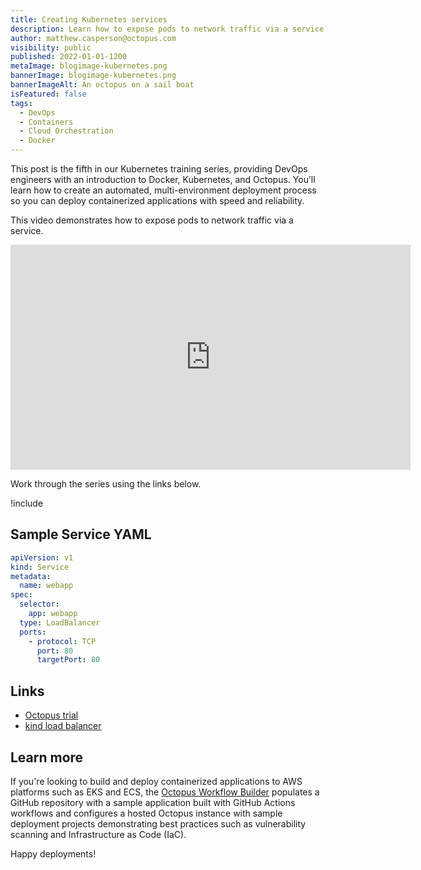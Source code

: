 ```yaml
---
title: Creating Kubernetes services
description: Learn how to expose pods to network traffic via a service.
author: matthew.casperson@octopus.com
visibility: public
published: 2022-01-01-1200
metaImage: blogimage-kubernetes.png
bannerImage: blogimage-kubernetes.png
bannerImageAlt: An octopus on a sail boat
isFeatured: false
tags: 
  - DevOps
  - Containers
  - Cloud Orchestration
  - Docker 
---
```


This post is the fifth in our Kubernetes training series, providing DevOps engineers with an introduction to Docker, Kubernetes, and Octopus. You’ll learn how to create an automated, multi-environment deployment process so you can deploy containerized applications with speed and reliability. 

This video demonstrates how to expose pods to network traffic via a service.

<p style="text-align:center"><iframe src="https://fast.wistia.net/embed/iframe/s3txr5gd65?videoFoam=true" title="Section5 Video" allow="autoplay; fullscreen" allowtransparency="true" frameborder="0" scrolling="no" class="wistia_embed" name="wistia_embed" msallowfullscreen width="640px" height="360px"></iframe></p>

Work through the series using the links below.

!include <k8s-training-toc>

## Sample Service YAML

```yaml
apiVersion: v1
kind: Service
metadata:
  name: webapp
spec:
  selector:
    app: webapp
  type: LoadBalancer
  ports:
    - protocol: TCP
      port: 80
      targetPort: 80
```

## Links

* [Octopus trial](https://octopus.com/start)
* [kind load balancer](https://oc.to/ilYOx0)

## Learn more

If you're looking to build and deploy containerized applications to AWS platforms such as EKS and ECS, the [Octopus Workflow Builder](https://octopusworkflowbuilder.octopus.com/#/) populates a GitHub repository with a sample application built with GitHub Actions workflows and configures a hosted Octopus instance with sample deployment projects demonstrating best practices such as vulnerability scanning and Infrastructure as Code (IaC). 

Happy deployments! 
